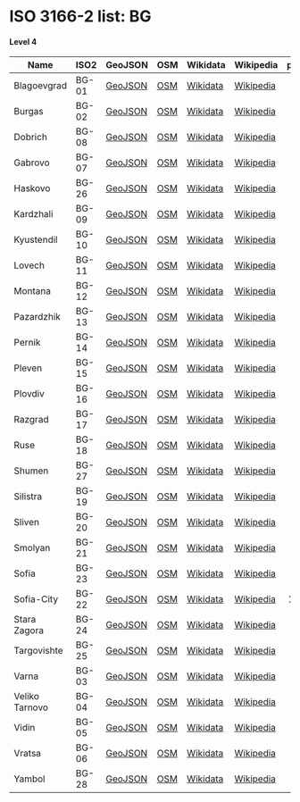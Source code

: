 # ISO 3166-2 list: BG


#### Level 4
Name | ISO2 | GeoJSON | OSM | Wikidata | Wikipedia | population 
--- | --- | --- | --- | --- | --- | --: 
Blagoevgrad | BG-01 | [GeoJSON](../../geojson/high/iso2/BG/BG-01.geojson) | [OSM](https://www.openstreetmap.org/relation/1739521) | [Wikidata](https://www.wikidata.org/wiki/Q804311) | [Wikipedia](http://en.wikipedia.org/wiki/bg%3A%D0%91%D0%BB%D0%B0%D0%B3%D0%BE%D0%B5%D0%B2%D0%B3%D1%80%D0%B0%D0%B4%20%28%D0%BE%D0%B1%D0%BB%D0%B0%D1%81%D1%82%29) | 323,522
Burgas | BG-02 | [GeoJSON](../../geojson/high/iso2/BG/BG-02.geojson) | [OSM](https://www.openstreetmap.org/relation/1739523) | [Wikidata](https://www.wikidata.org/wiki/Q369220) | [Wikipedia](http://en.wikipedia.org/wiki/en%3ABurgas%20Province) | 415,817
Dobrich | BG-08 | [GeoJSON](../../geojson/high/iso2/BG/BG-08.geojson) | [OSM](https://www.openstreetmap.org/relation/1739528) | [Wikidata](https://www.wikidata.org/wiki/Q907395) | [Wikipedia](http://en.wikipedia.org/wiki/en%3ADobrich%20Province) | 189,677
Gabrovo | BG-07 | [GeoJSON](../../geojson/high/iso2/BG/BG-07.geojson) | [OSM](https://www.openstreetmap.org/relation/1739527) | [Wikidata](https://www.wikidata.org/wiki/Q1007272) | [Wikipedia](http://en.wikipedia.org/wiki/en%3AGabrovo%20Province) | 122,702
Haskovo | BG-26 | [GeoJSON](../../geojson/high/iso2/BG/BG-26.geojson) | [OSM](https://www.openstreetmap.org/relation/1739545) | [Wikidata](https://www.wikidata.org/wiki/Q182809) | [Wikipedia](http://en.wikipedia.org/wiki/en%3AHaskovo%20Province) | 246,238
Kardzhali | BG-09 | [GeoJSON](../../geojson/high/iso2/BG/BG-09.geojson) | [OSM](https://www.openstreetmap.org/relation/1739529) | [Wikidata](https://www.wikidata.org/wiki/Q1104675) | [Wikipedia](http://en.wikipedia.org/wiki/en%3AKardzhali%20Province) | 152,808
Kyustendil | BG-10 | [GeoJSON](../../geojson/high/iso2/BG/BG-10.geojson) | [OSM](https://www.openstreetmap.org/relation/1739530) | [Wikidata](https://www.wikidata.org/wiki/Q1112985) | [Wikipedia](http://en.wikipedia.org/wiki/en%3AKyustendil%20Province) | 136,686
Lovech | BG-11 | [GeoJSON](../../geojson/high/iso2/BG/BG-11.geojson) | [OSM](https://www.openstreetmap.org/relation/1739531) | [Wikidata](https://www.wikidata.org/wiki/Q6587068) | [Wikipedia](http://en.wikipedia.org/wiki/en%3ALovech%20Province) | 141,422
Montana | BG-12 | [GeoJSON](../../geojson/high/iso2/BG/BG-12.geojson) | [OSM](https://www.openstreetmap.org/relation/1739532) | [Wikidata](https://www.wikidata.org/wiki/Q2012057) | [Wikipedia](http://en.wikipedia.org/wiki/en%3AMontana%20Province) | 148,098
Pazardzhik | BG-13 | [GeoJSON](../../geojson/high/iso2/BG/BG-13.geojson) | [OSM](https://www.openstreetmap.org/relation/1739533) | [Wikidata](https://www.wikidata.org/wiki/Q2012227) | [Wikipedia](http://en.wikipedia.org/wiki/de%3AOblast%20Pasardschik) | 275,548
Pernik | BG-14 | [GeoJSON](../../geojson/high/iso2/BG/BG-14.geojson) | [OSM](https://www.openstreetmap.org/relation/1739534) | [Wikidata](https://www.wikidata.org/wiki/Q2012234) | [Wikipedia](http://en.wikipedia.org/wiki/en%3APernik%20Province) | 125,456
Pleven | BG-15 | [GeoJSON](../../geojson/high/iso2/BG/BG-15.geojson) | [OSM](https://www.openstreetmap.org/relation/1739535) | [Wikidata](https://www.wikidata.org/wiki/Q2012242) | [Wikipedia](http://en.wikipedia.org/wiki/en%3APleven%20Province) | 251,986
Plovdiv | BG-16 | [GeoJSON](../../geojson/high/iso2/BG/BG-16.geojson) | [OSM](https://www.openstreetmap.org/relation/1739536) | [Wikidata](https://www.wikidata.org/wiki/Q187874) | [Wikipedia](http://en.wikipedia.org/wiki/en%3APlovdiv%20Province) | 683,027
Razgrad | BG-17 | [GeoJSON](../../geojson/high/iso2/BG/BG-17.geojson) | [OSM](https://www.openstreetmap.org/relation/1739537) | [Wikidata](https://www.wikidata.org/wiki/Q2790675) | [Wikipedia](http://en.wikipedia.org/wiki/en%3ARazgrad%20Province) | 125,190
Ruse | BG-18 | [GeoJSON](../../geojson/high/iso2/BG/BG-18.geojson) | [OSM](https://www.openstreetmap.org/relation/1739538) | [Wikidata](https://www.wikidata.org/wiki/Q1251933) | [Wikipedia](http://en.wikipedia.org/wiki/en%3ARuse%20Province) | 235,252
Shumen | BG-27 | [GeoJSON](../../geojson/high/iso2/BG/BG-27.geojson) | [OSM](https://www.openstreetmap.org/relation/1739546) | [Wikidata](https://www.wikidata.org/wiki/Q184981) | [Wikipedia](http://en.wikipedia.org/wiki/en%3AShumen%20Province) | 180,528
Silistra | BG-19 | [GeoJSON](../../geojson/high/iso2/BG/BG-19.geojson) | [OSM](https://www.openstreetmap.org/relation/1739539) | [Wikidata](https://www.wikidata.org/wiki/Q2012423) | [Wikipedia](http://en.wikipedia.org/wiki/en%3ASilistra%20Province) | 119,474
Sliven | BG-20 | [GeoJSON](../../geojson/high/iso2/BG/BG-20.geojson) | [OSM](https://www.openstreetmap.org/relation/1739540) | [Wikidata](https://www.wikidata.org/wiki/Q113120) | [Wikipedia](http://en.wikipedia.org/wiki/en%3ASliven%20Province) | 197,473
Smolyan | BG-21 | [GeoJSON](../../geojson/high/iso2/BG/BG-21.geojson) | [OSM](https://www.openstreetmap.org/relation/1739541) | [Wikidata](https://www.wikidata.org/wiki/Q2012430) | [Wikipedia](http://en.wikipedia.org/wiki/en%3ASmolyan%20Province) | 109,425
Sofia | BG-23 | [GeoJSON](../../geojson/high/iso2/BG/BG-23.geojson) | [OSM](https://www.openstreetmap.org/relation/1739542) | [Wikidata](https://www.wikidata.org/wiki/Q202904) | [Wikipedia](http://en.wikipedia.org/wiki/bg%3A%D0%A1%D0%BE%D1%84%D0%B8%D0%B9%D1%81%D0%BA%D0%B0%20%28%D0%BE%D0%B1%D0%BB%D0%B0%D1%81%D1%82%29) | 247,489
Sofia-City | BG-22 | [GeoJSON](../../geojson/high/iso2/BG/BG-22.geojson) | [OSM](https://www.openstreetmap.org/relation/1739543) | [Wikidata](https://www.wikidata.org/wiki/Q1585725) | [Wikipedia](http://en.wikipedia.org/wiki/en%3ASofia%20City%20Province) | 1,291,591
Stara Zagora | BG-24 | [GeoJSON](../../geojson/high/iso2/BG/BG-24.geojson) | [OSM](https://www.openstreetmap.org/relation/1300657) | [Wikidata](https://www.wikidata.org/wiki/Q2012583) | [Wikipedia](http://en.wikipedia.org/wiki/en%3AStara%20Zagora%20Province) | 333,265
Targovishte | BG-25 | [GeoJSON](../../geojson/high/iso2/BG/BG-25.geojson) | [OSM](https://www.openstreetmap.org/relation/1739544) | [Wikidata](https://www.wikidata.org/wiki/Q2012589) | [Wikipedia](http://en.wikipedia.org/wiki/en%3ATargovishte%20Province) | 115,211
Varna | BG-03 | [GeoJSON](../../geojson/high/iso2/BG/BG-03.geojson) | [OSM](https://www.openstreetmap.org/relation/1437135) | [Wikidata](https://www.wikidata.org/wiki/Q183487) | [Wikipedia](http://en.wikipedia.org/wiki/bg%3A%D0%92%D0%B0%D1%80%D0%BD%D0%B0%20%28%D0%BE%D0%B1%D0%BB%D0%B0%D1%81%D1%82%29) | 472,654
Veliko Tarnovo | BG-04 | [GeoJSON](../../geojson/high/iso2/BG/BG-04.geojson) | [OSM](https://www.openstreetmap.org/relation/1739524) | [Wikidata](https://www.wikidata.org/wiki/Q2012621) | [Wikipedia](http://en.wikipedia.org/wiki/en%3AVeliko%20Tarnovo%20Province) | 258,494
Vidin | BG-05 | [GeoJSON](../../geojson/high/iso2/BG/BG-05.geojson) | [OSM](https://www.openstreetmap.org/relation/1739525) | [Wikidata](https://www.wikidata.org/wiki/Q2012772) | [Wikipedia](http://en.wikipedia.org/wiki/en%3AVidin%20Province) | 91,235
Vratsa | BG-06 | [GeoJSON](../../geojson/high/iso2/BG/BG-06.geojson) | [OSM](https://www.openstreetmap.org/relation/1739526) | [Wikidata](https://www.wikidata.org/wiki/Q2012785) | [Wikipedia](http://en.wikipedia.org/wiki/en%3AVratsa%20Province) | 186,848
Yambol | BG-28 | [GeoJSON](../../geojson/high/iso2/BG/BG-28.geojson) | [OSM](https://www.openstreetmap.org/relation/1739547) | [Wikidata](https://www.wikidata.org/wiki/Q220736) | [Wikipedia](http://en.wikipedia.org/wiki/en%3AYambol%20Province) | 123,821
